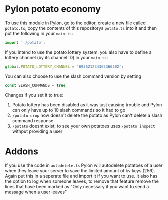 # Pylon potato economy
To use this module in [Pylon](https://pylon.bot/), go to the editor, create a new file called `potato.ts`, copy the contents of this repositorys `potato.ts` into it and then put the following in your `main.ts`:
```ts
import './potato';
```

If you intend to use the potato lottery system. you also have to define a lottery channel (by its channel ID) in your `main.ts`:
```ts
global.POTATO_LOTTERY_CHANNEL = '693621234365366302';
```

You can also choose to use the slash command version by setting
```ts
const SLASH_COMMANDS = true
```
Changes if you set it to true:
1) Potato lottery has been disabled as it was just causing trouble and Pylon can only have up to 10 slash commands so it had to go
2) `/potato drop` now doesn't delete the potato as Pylon can't delete a slash command response
3) `/potato` doesnt exist, to see your own potatoes uses `/potato inspect` withput providing a user

# Addons

If you use the code in `autodelete.ts` Pylon will autodelete potatoes of a user when they leave your server to save the limited amount of kv keys (256). Again put this in a seperate file and import it if you want to use. It also has the option to log when someone leaves, to remove that feature remove the lines that have been marked as "Only necessary if you want to send a message when a user leaves"
